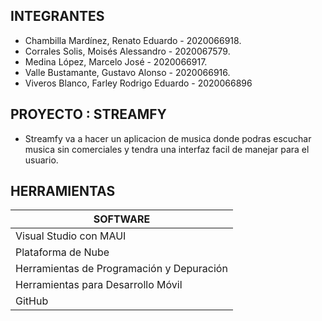 ## INTEGRANTES

- Chambilla Mardínez, Renato Eduardo - 2020066918.<br>
- Corrales Solis, Moisés Alessandro - 2020067579.<br>
- Medina López, Marcelo José - 2020066917.<br>
- Valle Bustamante, Gustavo Alonso - 2020066916.<br>
- Viveros Blanco, Farley Rodrigo Eduardo - 2020066896<br>

## PROYECTO : STREAMFY

- Streamfy va a hacer un aplicacion de musica donde podras escuchar musica sin comerciales y tendra una interfaz facil de manejar para el usuario.
  
## HERRAMIENTAS

| SOFTWARE  | 
| ------------- |
|Visual Studio con MAUI
|Plataforma de Nube
|Herramientas de Programación y Depuración
|Herramientas para Desarrollo Móvil
|GitHub



